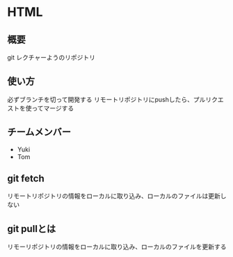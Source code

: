 # HTML


## 概要
git レクチャーようのリポジトリ


## 使い方
必ずブランチを切って開発する
リモートリポジトリにpushしたら、プルリクエストを使ってマージする

## チームメンバー
* Yuki
* Tom


## git fetch
リモートリポジトリの情報をローカルに取り込み、ローカルのファイルは更新しない

## git pullとは
リモーリポジトリの情報をローカルに取り込み、ローカルのファイルを更新する
